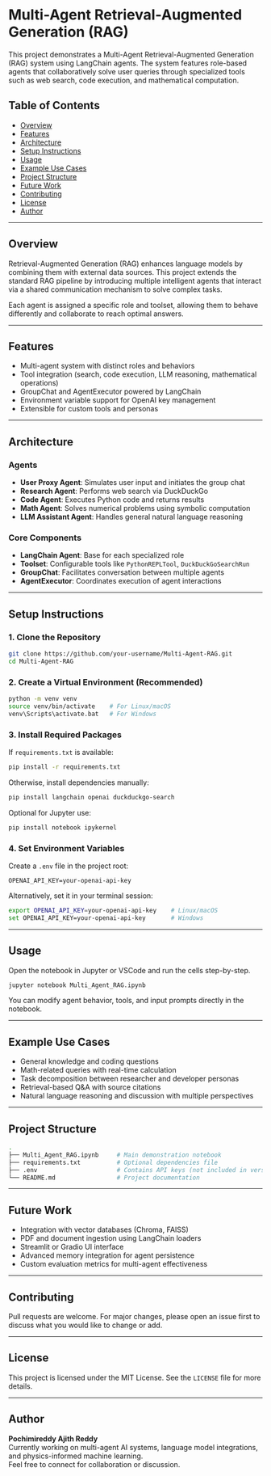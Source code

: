 # Multi-Agent Retrieval-Augmented Generation (RAG)

This project demonstrates a Multi-Agent Retrieval-Augmented Generation (RAG) system using LangChain agents. The system features role-based agents that collaboratively solve user queries through specialized tools such as web search, code execution, and mathematical computation.

## Table of Contents

- [Overview](#overview)
- [Features](#features)
- [Architecture](#architecture)
- [Setup Instructions](#setup-instructions)
- [Usage](#usage)
- [Example Use Cases](#example-use-cases)
- [Project Structure](#project-structure)
- [Future Work](#future-work)
- [Contributing](#contributing)
- [License](#license)
- [Author](#author)

---

## Overview

Retrieval-Augmented Generation (RAG) enhances language models by combining them with external data sources. This project extends the standard RAG pipeline by introducing multiple intelligent agents that interact via a shared communication mechanism to solve complex tasks.

Each agent is assigned a specific role and toolset, allowing them to behave differently and collaborate to reach optimal answers.

---

## Features

- Multi-agent system with distinct roles and behaviors
- Tool integration (search, code execution, LLM reasoning, mathematical operations)
- GroupChat and AgentExecutor powered by LangChain
- Environment variable support for OpenAI key management
- Extensible for custom tools and personas

---

## Architecture

### Agents

- **User Proxy Agent**: Simulates user input and initiates the group chat
- **Research Agent**: Performs web search via DuckDuckGo
- **Code Agent**: Executes Python code and returns results
- **Math Agent**: Solves numerical problems using symbolic computation
- **LLM Assistant Agent**: Handles general natural language reasoning

### Core Components

- **LangChain Agent**: Base for each specialized role
- **Toolset**: Configurable tools like `PythonREPLTool`, `DuckDuckGoSearchRun`
- **GroupChat**: Facilitates conversation between multiple agents
- **AgentExecutor**: Coordinates execution of agent interactions

---

## Setup Instructions

### 1. Clone the Repository

```bash
git clone https://github.com/your-username/Multi-Agent-RAG.git
cd Multi-Agent-RAG
```

### 2. Create a Virtual Environment (Recommended)

```bash
python -m venv venv
source venv/bin/activate    # For Linux/macOS
venv\Scripts\activate.bat   # For Windows
```

### 3. Install Required Packages

If `requirements.txt` is available:

```bash
pip install -r requirements.txt
```

Otherwise, install dependencies manually:

```bash
pip install langchain openai duckduckgo-search
```

Optional for Jupyter use:

```bash
pip install notebook ipykernel
```

### 4. Set Environment Variables

Create a `.env` file in the project root:

```env
OPENAI_API_KEY=your-openai-api-key
```

Alternatively, set it in your terminal session:

```bash
export OPENAI_API_KEY=your-openai-api-key    # Linux/macOS
set OPENAI_API_KEY=your-openai-api-key       # Windows
```

---

## Usage

Open the notebook in Jupyter or VSCode and run the cells step-by-step.

```bash
jupyter notebook Multi_Agent_RAG.ipynb
```

You can modify agent behavior, tools, and input prompts directly in the notebook.

---

## Example Use Cases

- General knowledge and coding questions
- Math-related queries with real-time calculation
- Task decomposition between researcher and developer personas
- Retrieval-based Q&A with source citations
- Natural language reasoning and discussion with multiple perspectives

---

## Project Structure

```bash
.
├── Multi_Agent_RAG.ipynb     # Main demonstration notebook
├── requirements.txt          # Optional dependencies file
├── .env                      # Contains API keys (not included in version control)
└── README.md                 # Project documentation
```

---

## Future Work

- Integration with vector databases (Chroma, FAISS)
- PDF and document ingestion using LangChain loaders
- Streamlit or Gradio UI interface
- Advanced memory integration for agent persistence
- Custom evaluation metrics for multi-agent effectiveness

---

## Contributing

Pull requests are welcome. For major changes, please open an issue first to discuss what you would like to change or add.

---

## License

This project is licensed under the MIT License. See the `LICENSE` file for more details.

---

## Author

**Pochimireddy Ajith Reddy**  
Currently working on multi-agent AI systems, language model integrations, and physics-informed machine learning.  
Feel free to connect for collaboration or discussion.
